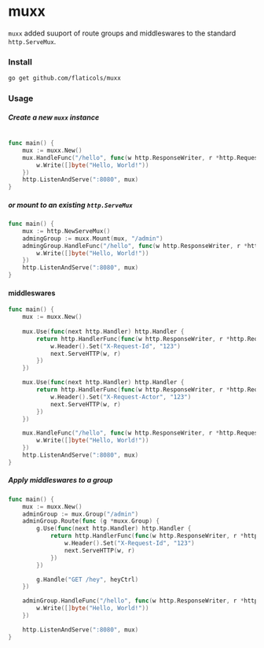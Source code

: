 # muxx
`muxx` added suuport of route groups and middleswares to the standard `http.ServeMux`.

### Install

```bash
go get github.com/flaticols/muxx
```

### Usage

##### Create a new `muxx` instance

```go

func main() {
    mux := muxx.New()
    mux.HandleFunc("/hello", func(w http.ResponseWriter, r *http.Request) {
        w.Write([]byte("Hello, World!"))
    })
    http.ListenAndServe(":8080", mux)
}
```
##### or mount to an existing `http.ServeMux`

```go
func main() {
    mux := http.NewServeMux()
    admingGroup := muxx.Mount(mux, "/admin")
    admingGroup.HandleFunc("/hello", func(w http.ResponseWriter, r *http.Request) {
        w.Write([]byte("Hello, World!"))
    })
    http.ListenAndServe(":8080", mux)
}
```

#### middleswares

```go
func main() {
    mux := muxx.New()
    
    mux.Use(func(next http.Handler) http.Handler {
        return http.HandlerFunc(func(w http.ResponseWriter, r *http.Request) {
            w.Header().Set("X-Request-Id", "123")
            next.ServeHTTP(w, r)
        })
    })

    mux.Use(func(next http.Handler) http.Handler {
        return http.HandlerFunc(func(w http.ResponseWriter, r *http.Request) {
            w.Header().Set("X-Request-Actor", "123")
            next.ServeHTTP(w, r)
        })
    })

    mux.HandleFunc("/hello", func(w http.ResponseWriter, r *http.Request) {
        w.Write([]byte("Hello, World!"))
    })
    http.ListenAndServe(":8080", mux)
}
```

##### Apply middleswares to a group

```go
func main() {
    mux := muxx.New()
    adminGroup := mux.Group("/admin")
    adminGroup.Route(func (g *muxx.Group) {
        g.Use(func(next http.Handler) http.Handler {
            return http.HandlerFunc(func(w http.ResponseWriter, r *http.Request) {
                w.Header().Set("X-Request-Id", "123")
                next.ServeHTTP(w, r)
            })
        })

        g.Handle("GET /hey", heyCtrl)
    })

    adminGroup.HandleFunc("/hello", func(w http.ResponseWriter, r *http.Request) {
        w.Write([]byte("Hello, World!"))
    })

    http.ListenAndServe(":8080", mux)
}
```